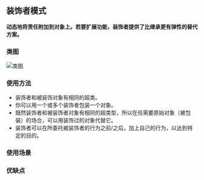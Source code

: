 ## 装饰者模式
**动态地将责任附加到对象上。若要扩展功能，装饰者提供了比继承更有弹性的替代方案。**
### 类图
![类图](./imgs/)
### 使用方法
* 装饰者和被装饰对象有相同的超类。
* 你可以用一个或多个装饰者包装一个对象。
* 既然装饰者和被装饰者对象有相同的超类型，所以在任需要原始对象（被包装）的场合，可以用装饰过的对象代替它。
* 装饰者可以在所委托被装饰者的行为之前/之后，加上自己的行为，以达到特定的目的。
### 使用场景
### 优缺点